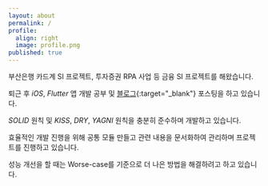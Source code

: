 ```yaml
---
layout: about
permalink: /
profile:
  align: right
  image: profile.png
published: true
---
```


부산은행 카드계 SI 프로젝트, 투자증권 RPA 사업 등 금융 SI 프로젝트를 해왔습니다.

퇴근 후 _iOS_, _Flutter_ 앱 개발 공부 및 [블로그](https://idghst.tistory.com/){:target="_blank"} 포스팅을 하고 있습니다.

_SOLID_ 원칙 및 _KISS_, _DRY_, _YAGNI_ 원칙을 충분히 준수하며 개발하고 있습니다.

효율적인 개발 진행을 위해 공통 모듈 만들고 관련 내용을 문서화하여 관리하며 프로젝트를 진행하고 있습니다.

성능 개선을 할 때는 Worse-case를 기준으로 더 나은 방법을 해결하려고 하고 있습니다.
